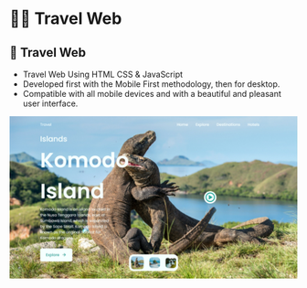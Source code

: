 # 🚣‍♂️ Travel Web
## 🌿 Travel Web

- Travel Web Using HTML CSS & JavaScript
- Developed first with the Mobile First methodology, then for desktop.
- Compatible with all mobile devices and with a beautiful and pleasant user interface.

![preview img](/preview-travelweb.png)